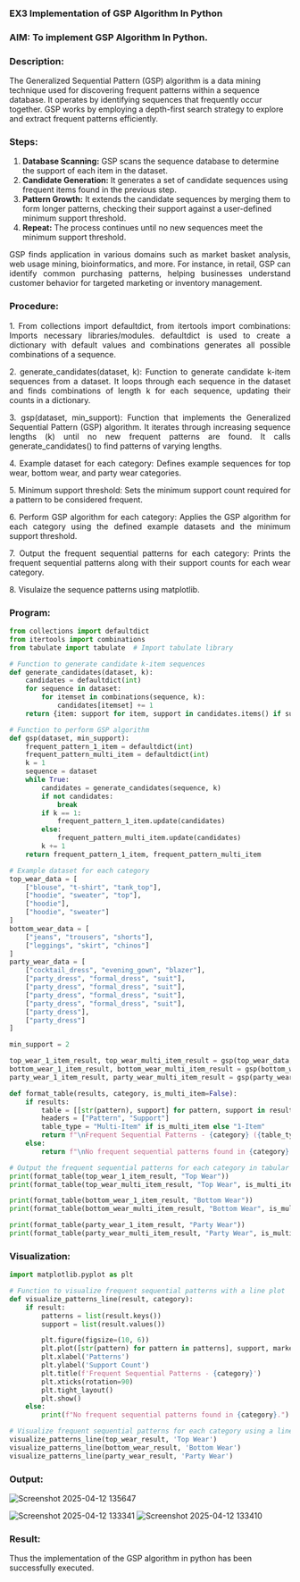 ### EX3 Implementation of GSP Algorithm In Python
### AIM: To implement GSP Algorithm In Python.
### Description:
The Generalized Sequential Pattern (GSP) algorithm is a data mining technique used for discovering frequent patterns within a sequence database. It operates by identifying sequences that frequently occur together. GSP works by employing a depth-first search strategy to explore and extract frequent patterns efficiently.
### Steps:
1. <strong>Database Scanning:</strong> GSP scans the sequence database to determine the support of each item in the dataset.
2. <strong>Candidate Generation:</strong> It generates a set of candidate sequences using frequent items found in the previous step.
3. <strong>Pattern Growth:</strong> It extends the candidate sequences by merging them to form longer patterns, checking their support against a user-defined minimum support threshold.
4. <strong>Repeat:</strong> The process continues until no new sequences meet the minimum support threshold.
<p align="justify">
GSP finds application in various domains such as market basket analysis, web usage mining, bioinformatics, and more. For instance, in retail, GSP can identify common purchasing patterns, helping businesses understand customer behavior for targeted marketing or inventory management.
</p>

### Procedure:
<p align="justify">
1. From collections import defaultdict, from itertools import combinations: Imports necessary libraries/modules. defaultdict is
used to create a dictionary with default values and combinations generates all possible combinations of a sequence.</p>
<p align="justify">
2. generate_candidates(dataset, k): Function to generate candidate k-item sequences from a dataset. It loops through each sequence in the
dataset and finds combinations of length k for each sequence, updating their counts in a dictionary.</p>
<p align="justify">
3. gsp(dataset, min_support): Function that implements the Generalized Sequential Pattern (GSP) algorithm. It iterates through increasing
sequence lengths (k) until no new frequent patterns are found. It calls generate_candidates() to find patterns of varying lengths.</p>
<p align="justify">
4. Example dataset for each category: Defines example sequences for top wear, bottom wear, and party wear categories.</p>
<p align="justify">
5. Minimum support threshold: Sets the minimum support count required for a pattern to be considered frequent.</p>
<p align="justify">
6. Perform GSP algorithm for each category: Applies the GSP algorithm for each category using the defined example datasets and the
minimum support threshold.</p>
<p align="justify">
7. Output the frequent sequential patterns for each category: Prints the frequent sequential patterns 
    along with their support counts
for each wear category.</p>
<p align="justify">
8. Visulaize the sequence patterns using matplotlib.
</p>

### Program:

```python
from collections import defaultdict
from itertools import combinations
from tabulate import tabulate  # Import tabulate library

# Function to generate candidate k-item sequences
def generate_candidates(dataset, k):
    candidates = defaultdict(int)
    for sequence in dataset:
        for itemset in combinations(sequence, k):
            candidates[itemset] += 1
    return {item: support for item, support in candidates.items() if support >= min_support}

# Function to perform GSP algorithm
def gsp(dataset, min_support):
    frequent_pattern_1_item = defaultdict(int)
    frequent_pattern_multi_item = defaultdict(int)
    k = 1
    sequence = dataset
    while True:
        candidates = generate_candidates(sequence, k)
        if not candidates:
            break
        if k == 1:
            frequent_pattern_1_item.update(candidates)
        else:
            frequent_pattern_multi_item.update(candidates)
        k += 1
    return frequent_pattern_1_item, frequent_pattern_multi_item

# Example dataset for each category
top_wear_data = [
    ["blouse", "t-shirt", "tank_top"],
    ["hoodie", "sweater", "top"], 
    ["hoodie"], 
    ["hoodie", "sweater"]
]
bottom_wear_data = [
    ["jeans", "trousers", "shorts"],
    ["leggings", "skirt", "chinos"]
]
party_wear_data = [
    ["cocktail_dress", "evening_gown", "blazer"],
    ["party_dress", "formal_dress", "suit"],
    ["party_dress", "formal_dress", "suit"],
    ["party_dress", "formal_dress", "suit"],
    ["party_dress", "formal_dress", "suit"],
    ["party_dress"], 
    ["party_dress"]
]

min_support = 2

top_wear_1_item_result, top_wear_multi_item_result = gsp(top_wear_data, min_support)
bottom_wear_1_item_result, bottom_wear_multi_item_result = gsp(bottom_wear_data, min_support)
party_wear_1_item_result, party_wear_multi_item_result = gsp(party_wear_data, min_support)

def format_table(results, category, is_multi_item=False):
    if results:
        table = [[str(pattern), support] for pattern, support in results.items()]
        headers = ["Pattern", "Support"]
        table_type = "Multi-Item" if is_multi_item else "1-Item"
        return f"\nFrequent Sequential Patterns - {category} ({table_type} Sequences):\n" + tabulate(table, headers, tablefmt="grid")
    else:
        return f"\nNo frequent sequential patterns found in {category} ({'Multi-Item' if is_multi_item else '1-Item'} Sequences).\n"

# Output the frequent sequential patterns for each category in tabular form
print(format_table(top_wear_1_item_result, "Top Wear"))
print(format_table(top_wear_multi_item_result, "Top Wear", is_multi_item=True))

print(format_table(bottom_wear_1_item_result, "Bottom Wear"))
print(format_table(bottom_wear_multi_item_result, "Bottom Wear", is_multi_item=True))

print(format_table(party_wear_1_item_result, "Party Wear"))
print(format_table(party_wear_multi_item_result, "Party Wear", is_multi_item=True))

```
### Visualization:
```python
import matplotlib.pyplot as plt

# Function to visualize frequent sequential patterns with a line plot
def visualize_patterns_line(result, category):
    if result:
        patterns = list(result.keys())
        support = list(result.values())

        plt.figure(figsize=(10, 6))
        plt.plot([str(pattern) for pattern in patterns], support, marker='o', linestyle='-', color='blue')
        plt.xlabel('Patterns')
        plt.ylabel('Support Count')
        plt.title(f'Frequent Sequential Patterns - {category}')
        plt.xticks(rotation=90)
        plt.tight_layout()
        plt.show()
    else:
        print(f"No frequent sequential patterns found in {category}.")

# Visualize frequent sequential patterns for each category using a line plot
visualize_patterns_line(top_wear_result, 'Top Wear')
visualize_patterns_line(bottom_wear_result, 'Bottom Wear')
visualize_patterns_line(party_wear_result, 'Party Wear')
```
### Output:

![Screenshot 2025-04-12 135647](https://github.com/user-attachments/assets/0de89c7f-f929-45ef-bb95-628c8e47540c)

![Screenshot 2025-04-12 133341](https://github.com/user-attachments/assets/18a4ff63-6f8f-4900-a7e9-54e8b9cef676)
![Screenshot 2025-04-12 133410](https://github.com/user-attachments/assets/16b7db3a-0f26-416c-a214-3a5a48ab7ed9)



### Result:
Thus the implementation of the GSP algorithm in python has been successfully executed.
